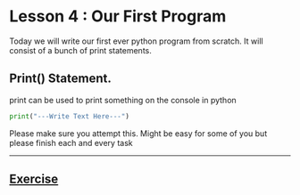 # Lesson 4 : Our First Program

Today we will write our first ever python program from scratch. It will consist of a bunch of print statements.


## Print() Statement.

print can be used to print something on the console in python

```python
print("---Write Text Here---")

```

Please make sure you attempt this. Might be easy for some of you but please finish each and every task

---

## [Exercise](https://github.com/sheikh92areeb/learn-python/tree/main/Lesson-004/exercise.md)